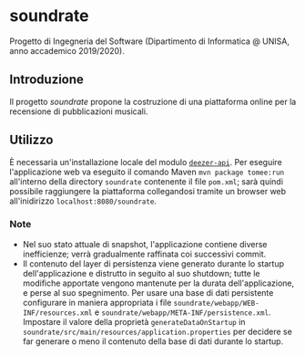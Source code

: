 # soundrate
Progetto di Ingegneria del Software (Dipartimento di Informatica @ UNISA, anno accademico 2019/2020).

## Introduzione
Il progetto *soundrate* propone la costruzione di una piattaforma online per la recensione di pubblicazioni musicali.

## Utilizzo
È necessaria un'installazione locale del modulo [`deezer-api`](https://github.com/alex-massa/deezer-api).
Per eseguire l'applicazione web va eseguito il comando Maven `mvn package tomee:run` all'interno della directory `soundrate` contenente il file `pom.xml`; sarà quindi possibile raggiungere la piattaforma collegandosi tramite un browser web all'inidirizzo `localhost:8080/soundrate`.

### Note
- Nel suo stato attuale di snapshot, l'applicazione contiene diverse inefficienze; verrà gradualmente raffinata coi successivi commit.
- Il contenuto del layer di persistenza viene generato durante lo startup dell'applicazione e distrutto in seguito al suo shutdown; tutte le modifiche apportate vengono mantenute per la durata dell'applicazione, e perse al suo spegnimento. Per usare una base di dati persistente configurare in maniera appropriata i file `soundrate/webapp/WEB-INF/resources.xml` e `soundrate/webapp/META-INF/persistence.xml`. Impostare il valore della proprietà `generateDataOnStartup` in `soundrate/src/main/resources/application.properties` per decidere se far generare o meno il contenuto della base di dati durante lo startup.
